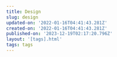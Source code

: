 ```yaml
---
title: Design
slug: design
updated-on: '2022-01-16T04:41:43.281Z'
created-on: '2022-01-16T04:41:43.281Z'
published-on: '2023-12-19T02:17:20.796Z'
layout: '[tags].html'
tags: tags
---
```



